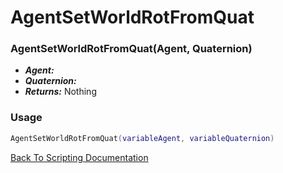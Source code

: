 # AgentSetWorldRotFromQuat

### AgentSetWorldRotFromQuat(Agent, Quaternion)
- ***Agent:*** 
- ***Quaternion:*** 
- ***Returns:*** Nothing

### Usage

```Lua
AgentSetWorldRotFromQuat(variableAgent, variableQuaternion)
```


[Back To Scripting Documentation](../README.md)
